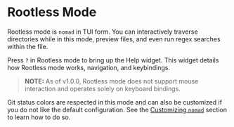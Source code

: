 # Rootless Mode

Rootless mode is `nomad` in TUI form. You can interactively traverse directories while in this mode, preview files, and even run regex searches within the file.

<!-- ADD ROOTLESS MODE GIF HERE -->

Press `?` in Rootless mode to bring up the Help widget. This widget details how Rootless mode works, navigation, and keybindings.

> **NOTE:** As of v1.0.0, Rootless mode does not support mouse interaction and operates solely on keyboard bindings.

Git status colors are respected in this mode and can also be customized if you do not like the default configuration. See the [Customizing `nomad`](#customizing-nomad) section to learn how to do so.

